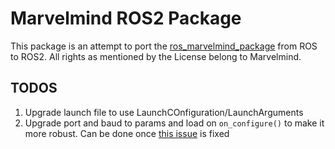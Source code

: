 # Marvelmind ROS2 Package

This package is an attempt to port the [ros_marvelmind_package](https://bitbucket.org/marvelmind_robotics/ros_marvelmind_package/src/master/)
from ROS to ROS2. All rights as mentioned by the License belong to Marvelmind.


## TODOS
1. Upgrade launch file to use LaunchCOnfiguration/LaunchArguments
2. Upgrade port and baud to params and load on `on_configure()` to make it more robust. Can be done once [this issue](https://github.com/ros2/rclcpp/issues/855) is fixed
